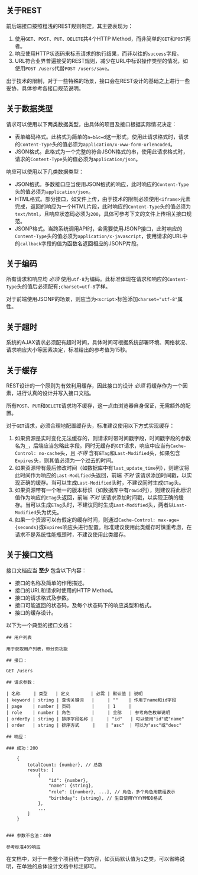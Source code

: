 ## 关于REST

前后端接口按照粗浅的REST规则制定，其主要表现为：

1. 使用`GET`、`POST`、`PUT`、`DELETE`共4个HTTP Method，而非简单的`GET`和`POST`两者。
2. 响应使用HTTP状态码来标志请求的执行结果，而非以往的`success`字段。
3. URL符合业界普遍接受的REST规则，减少在URL中标识操作类型的情况，如使用`POST /users`代替`POST /users/save`。

出于技术的限制，对于一些特殊的场景，接口会在REST设计的基础之上进行一些妥协，具体参考各接口规范说明。

## 关于数据类型

请求可以使用以下两类数据类型，由具体的项目及接口根据实际情况决定：

- 表单编码格式。此格式为简单的`a=b&c=d`这一形式，使用此请求格式时，请求的`Content-Type`头的值必须为`application/x-www-form-urlencoded`。
- JSON格式。此格式为一个完整的符合JSON格式的串，使用此请求格式时，请求的`Content-Type`头的值必须为`application/json`。

响应可以使用以下几类数据类型：

- JSON格式。多数接口应当使用JSON格式的响应，此时响应的`Content-Type`头的值必须为`application/json`。
- HTML格式。部分接口，如文件上传，由于技术的限制必须使用`<iframe>`元素完成，返回的响应为一个HTML片段，此时响应的`Content-Type`头的值必须为`text/html`，且响应状态码必须为`200`，具体可参考下文的文件上传相关接口规范。
- JSONP格式。当跨系统调用API时，会需要使用JSONP接口，此时响应的`Content-Type`头的值必须为`application/x-javascript`，使用请求的URL中的`callback`字段的值为函数名返回相应的JSONP片段。

## 关于编码

所有请求和响应均 *必须* 使用`utf-8`为编码。此标准体现在请求和响应的`Content-Type`头的值后必须配有`;charset=utf-8`字样。

对于前端使用JSONP的场景，则应当为`<script>`标签添加`charset="utf-8"`属性。

## 关于超时

系统的AJAX请求必须配有超时时间，具体时间可根据系统部署环境、网络状况、请求响应大小等因素决定，标准给出的参考值为15秒。

## 关于缓存

REST设计的一个原则为有效利用缓存，因此接口的设计 *必须* 将缓存作为一个因素，进行认真的设计并写入接口文档。

所有`POST`、`PUT`和`DELETE`请求均不缓存，这一点由浏览器自身保证，无需额外的配置。

对于`GET`请求，必须合理地配置缓存头，标准建议使用以下方式实现缓存：

1. 如果资源是实时变化无法缓存的，则请求时带时间戳字段，时间戳字段的参数名为`_`，后端应当忽略此字段。同时无缓存的`GET`请求，响应中应当有`Cache-Control: no-cache`头，且 *不得* 含有`ETag`和`Last-Modified`头，如果包含`Expires`头，则其值必须为一个过去的时间。
2. 如果资源带有最后修改时间（如数据库中有`last_update_time`列），则建议将此时间作为响应的`Last-Modified`头返回，前端 *不对* 该请求添加时间戳，以实现正确的缓存。当可以生成`Last-Modified`头时，不建议同时生成`ETag`头。
3. 如果资源带有一个唯一的版本标识（如数据库中有`rowid`列），则建议将此标识值作为响应的`ETag`头返回，前端 *不对* 该请求添加时间戳，以实现正确的缓存。当可以生成`ETag`头时，不建议同时生成`Last-Modified`头，两者以`Last-Modified`头为优先。
4. 如果一个资源可以有假定的缓存时间，则通过`Cache-Control: max-age={seconds}`或`Expires`响应头进行配置。标准建议使用此类缓存时慎重考虑，在请求不是系统性能瓶颈时，不建议使用此类缓存。

## 关于接口文档

接口文档应当 **至少** 包含以下内容：

- 接口的名称及简单的作用描述。
- 接口的URL和请求时使用的HTTP Method。
- 接口的请求格式及参数。
- 接口可能返回的状态码，及每个状态码下的响应类型和格式。
- 接口的缓存设计。

以下为一个典型的接口文档：

    ## 用户列表

    用于获取用户列表，带分页功能

    ## 接口：

    GET /users

    ## 请求参数：

    | 名称     | 类型   | 定义        | 必需 | 默认值 | 说明
    | keyword | string | 查询关键词   |     | ""    | 作用于name和id字段
    | page    | number | 页码        |     | 1     |
    | role    | number | 角色        |     | 全部   | 参考角色枚举说明
    | orderBy | string | 排序字段名称 |     | "id"   | 可以使用"id"或"name"
    | order   | string | 排序方式     |    | "asc"  | 可以为"asc"或"desc"

    ## 响应：

    ### 成功：200

        {
            totalCount: {number}, // 总数
            results: [
                {
                    "id": {number},
                    "name": {string},
                    "role": [{number}, ...], // 角色，多个角色用数组表示
                    "birthday": {string}, // 生日使用YYYYMMDD格式
                },
                ...
            ]
        }
        

    ### 参数不合法：409

    参考标准409响应

在文档中，对于一些整个项目统一的内容，如页码默认值为`1`之类，可以省略说明，在单独的总体设计文档中标注即可。